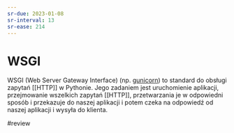 ```yaml
---
sr-due: 2023-01-08
sr-interval: 13
sr-ease: 214
---
```


# WSGI

WSGI (Web Server Gateway Interface) (np. [gunicorn](https://gunicorn.org/)) to standard do obsługi zapytań [[HTTP]] w Pythonie. Jego zadaniem jest uruchomienie aplikacji, przejmowanie wszelkich zapytań [[HTTP]], przetwarzania je w odpowiedni sposób i przekazuje do naszej aplikacji i potem czeka na odpowiedź od naszej aplikacji i wysyła do klienta.

#review